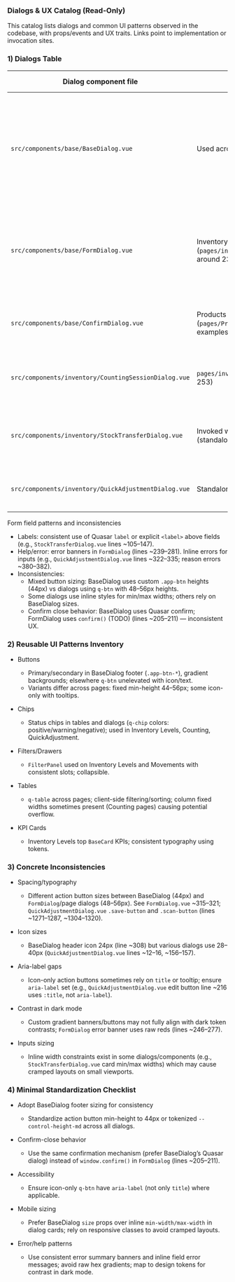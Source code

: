### Dialogs & UX Catalog (Read-Only)

This catalog lists dialogs and common UI patterns observed in the codebase, with props/events and UX traits. Links point to implementation or invocation sites.

### 1) Dialogs Table

| Dialog component file | Invoked from (files) | Props (key) | Emits | Sticky footer? | ESC/overlay close? | Focus trap? | Mobile fullscreen? | Notable inline styles |
| --- | --- | --- | --- | --- | --- | --- | --- | --- |
| `src/components/base/BaseDialog.vue` | Used across app (wrapping others) | `modelValue`, `title`, `subtitle`, `icon`, `size`, `variant`, `headerVariant`, `persistent`, `preventMobileFullscreen`, `primaryAction`, `secondaryAction`, `loading` | `update:modelValue`, `close`, `primary-action`, `secondary-action`, `show`, `hide`, `escape` | Footer present via `footer` slot/standard actions; not sticky (scroll in content) | `persistent` true by default; ESC handled via `onEscapeKey` (lines ~404–409) | Uses Quasar `q-dialog` default focus mgmt; manual `autoFocus` first input (lines ~372–379, ~423–430) | Yes when mobile and not prevented (lines ~6, ~360–363) | Size classes; card `max-height: 90vh; overflow-y: auto` (lines ~473–475) |
| `src/components/base/FormDialog.vue` | Inventory Levels adjust dialog (`pages/inventory/InventoryLevelsPage.vue` around 236–285), Suppliers, Orders, etc. | Wraps BaseDialog; `modelValue`, `title`, `subtitle`, `icon`, `size`, `persistent`, `loading`, `loadingText`, button labels, `canSubmit`, `formErrors`, `showErrorSummary`, confirmation props | `update:modelValue`, `submit`, `cancel`, `reset`, `close` | Actions in `#actions` slot (lines ~46–88); footer is sticky visually (card actions area), content scrolls | `persistent` false by default; when `loading`, persistent and close disabled; no ESC handler override | Focus via BaseDialog autoFocus; Quasar form focus | Mobile fullscreen via BaseDialog rules | Error banner uses gradient red; form actions buttons with fixed heights (lines ~315–321) |
| `src/components/base/ConfirmDialog.vue` | Products delete confirm (`pages/ProductsPage.vue` ~294–319) and examples | `modelValue`, `title`, `message`, `type`, `loading`, button labels/colors, text verification options | `update:modelValue`, `confirm`, `cancel` | Actions via `#actions` slot (lines ~52–75); acts like sticky actions area | `persistent` on BaseDialog (lines ~11) | Focus via BaseDialog | Mobile fullscreen via BaseDialog | Gradient backgrounds for warning/negative banners; button sizes fixed (lines ~332–339) |
| `src/components/inventory/CountingSessionDialog.vue` | `pages/inventory/CountingPage.vue` (~248–253) | `modelValue`, `locations` | `update:modelValue`, `session-created` | Actions provided via BaseDialog `#actions` (lines ~105–114) | Inherits BaseDialog defaults | Inherits | Inherits | None notable; standard BaseDialog usage |
| `src/components/inventory/StockTransferDialog.vue` | Invoked where stock transfers are used (standalone dialog component) | `modelValue`, `selectedProduct`, `currentLocation` | `update:modelValue`, `transfer-completed`, `product-selected` | Actions in `q-card-actions` at bottom (lines ~313–327); behaves sticky | `persistent` true (line ~5) | Quasar default | `maximized-on-mobile` (line ~6) | Inline card style `min-width: 600px; max-width: 800px` (line ~8) |
| `src/components/inventory/QuickAdjustmentDialog.vue` | Standalone quick adjust dialog | `modelValue`, `selectedProduct?`, `selectedLocation?` | `update:modelValue`, `stock-updated`, `product-selected` | Actions in `q-card-actions` at bottom (lines ~490–521) | `persistent` true (line ~5) | Quasar default | `maximized-on-mobile` (line ~6) | Inline `q-img` dimensions and button mins in scoped CSS |

Form field patterns and inconsistencies
- Labels: consistent use of Quasar `label` or explicit `<label>` above fields (e.g., `StockTransferDialog.vue` lines ~105–147).
- Help/error: error banners in `FormDialog` (lines ~239–281). Inline errors for inputs (e.g., `QuickAdjustmentDialog.vue` lines ~322–335; reason errors ~380–382).
- Inconsistencies: 
  - Mixed button sizing: BaseDialog uses custom `.app-btn` heights (44px) vs dialogs using `q-btn` with 48–56px heights.
  - Some dialogs use inline styles for min/max widths; others rely on BaseDialog sizes.
  - Confirm close behavior: BaseDialog uses Quasar confirm; FormDialog uses `confirm()` (TODO) (lines ~205–211) — inconsistent UX.

### 2) Reusable UI Patterns Inventory

- Buttons
  - Primary/secondary in BaseDialog footer (`.app-btn-*`), gradient backgrounds; elsewhere `q-btn` unelevated with icon/text.
  - Variants differ across pages: fixed min-height 44–56px; some icon-only with tooltips.

- Chips
  - Status chips in tables and dialogs (`q-chip` colors: positive/warning/negative); used in Inventory Levels, Counting, QuickAdjustment.

- Filters/Drawers
  - `FilterPanel` used on Inventory Levels and Movements with consistent slots; collapsible.

- Tables
  - `q-table` across pages; client-side filtering/sorting; column fixed widths sometimes present (Counting pages) causing potential overflow.

- KPI Cards
  - Inventory Levels top `BaseCard` KPIs; consistent typography using tokens.

### 3) Concrete Inconsistencies

- Spacing/typography
  - Different action button sizes between BaseDialog (44px) and `FormDialog`/page dialogs (48–56px). See `FormDialog.vue` ~315–321; `QuickAdjustmentDialog.vue` `.save-button` and `.scan-button` (lines ~1271–1287, ~1304–1320).

- Icon sizes
  - BaseDialog header icon 24px (line ~308) but various dialogs use 28–40px (`QuickAdjustmentDialog.vue` lines ~12–16, ~156–157).

- Aria-label gaps
  - Icon-only action buttons sometimes rely on `title` or tooltip; ensure `aria-label` set (e.g., `QuickAdjustmentDialog.vue` edit button line ~216 uses `:title`, not `aria-label`).

- Contrast in dark mode
  - Custom gradient banners/buttons may not fully align with dark token contrasts; `FormDialog` error banner uses raw reds (lines ~246–277).

- Inputs sizing
  - Inline width constraints exist in some dialogs/components (e.g., `StockTransferDialog.vue` card min/max widths) which may cause cramped layouts on small viewports.

### 4) Minimal Standardization Checklist

- Adopt BaseDialog footer sizing for consistency
  - Standardize action button min-height to 44px or tokenized `--control-height-md` across all dialogs.

- Confirm-close behavior
  - Use the same confirmation mechanism (prefer BaseDialog’s Quasar dialog) instead of `window.confirm()` in `FormDialog` (lines ~205–211).

- Accessibility
  - Ensure icon-only `q-btn` have `aria-label` (not only `title`) where applicable.

- Mobile sizing
  - Prefer BaseDialog `size` props over inline `min-width/max-width` in dialog cards; rely on responsive classes to avoid cramped layouts.

- Error/help patterns
  - Use consistent error summary banners and inline field error messages; avoid raw hex gradients; map to design tokens for contrast in dark mode.


